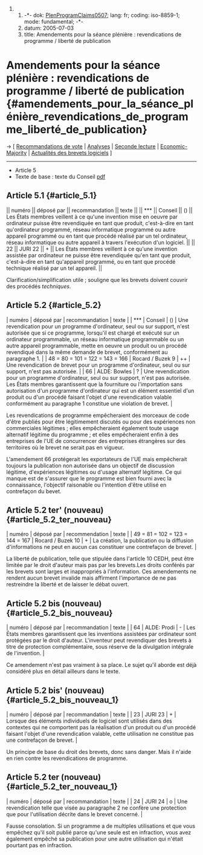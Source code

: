 1.  1.  -\*- dok:
        [PlenProgramClaims0507](PlenProgramClaims0507 "wikilink"); lang:
        fr; coding: iso-8859-1; mode: fundamental; -\*-
    2.  datum: 2005-07-03
    3.  title: Amendements pour la séance plénière : revendications de
        programme / liberté de publication

# Amendements pour la séance plénière : revendications de programme / liberté de publication {#amendements_pour_la_séance_plénière_revendications_de_programme_liberté_de_publication}

-\> \[ [ Recommandations de vote](PlenVotingList0507Fr "wikilink") \| [
Analyses](PlenAmend0507Fr "wikilink") \| [Seconde
lecture](http://www.ffii.fr/seconde-lecture "wikilink") \|
[Economic-Majority](http://www.economic-majority.com/index.fr.php "wikilink")
\| [ Actualités des brevets logiciels](SwpatcninoFr "wikilink") \]

------------------------------------------------------------------------

-   Article 5
-   Texte de base : texte du Conseil
    [pdf](http://register.consilium.eu.int/pdf/fr/04/st11/st11979-re01.fr04.pdf "wikilink")

## Article 5.1 {#article_5.1}

\|\| numéro \|\| déposé par \|\| recommandation \|\| texte \|\| \|\|
\*\*\* \|\| Conseil \|\| () \|\| Les États membres veillent à ce qu\'une
invention mise en oeuvre par ordinateur puisse être revendiquée en tant
que produit, c\'est-à-dire en tant qu\'ordinateur programmé, réseau
informatique programmé ou autre appareil programmé ou en tant que
procédé réalisé par un tel ordinateur, réseau informatique ou autre
appareil à travers l\'exécution d\'un logiciel. \|\| \|\| 22 \|\| JURI
22 \|\| + \|\| Les États membres veillent à ce qu\'une invention
assistée par ordinateur ne puisse être revendiquée qu\'en tant que
produit, c\'est-à-dire en tant qu\'appareil programmé, ou en tant que
procédé technique réalisé par un tel appareil. \|\|

Clarification/simplification utile ; souligne que les brevets doivent
couvrir des procédés *techniques*.

## Article 5.2 {#article_5.2}

\| numéro \| déposé par \| recommandation \| texte \| \| \*\*\* \|
Conseil \| () \| Une revendication pour un programme d\'ordinateur, seul
ou sur support, n\'est autorisée que si ce programme, lorsqu\'il est
chargé et exécuté sur un ordinateur programmable, un réseau informatique
programmable ou un autre appareil programmable, mette en oeuvre un
produit ou un procédé revendiqué dans la même demande de brevet,
conformément au paragraphe 1. \| \| 48 = 80 = 101 = 122 = 143 = 166 \|
Rocard / Buzek 9 \| ++ \| Une revendication de brevet pour un programme
d\'ordinateur, seul ou sur support, n\'est pas autorisée. \| \| 66 \|
ALDE: Bowles \| ? \| Une revendication pour un programme d\'ordinateur,
seul ou sur support, n\'est pas autorisée. Les États membres
garantissent que la fourniture ou l\'importation sans autorisation d\'un
programme d\'ordinateur qui est un élément essentiel d\'un produit ou
d\'un procédé faisant l\'objet d\'une revendication valable conformément
au paragraphe 1 constitue une violation de brevet. \|

Les revendications de programme empêcheraient des morceaux de code
d\'être publiés pour être légitimement discutés ou pour des expériences
non commerciales légitimes ; elles empêcheraient également toute usage
alternatif légitime du programme ; et elles empêcheraient enfin à des
entreprises de l\'UE de concurrencer des entreprises étrangères sur des
territoires où le brevet ne serait pas en vigueur.

L\'amendement 66 protégerait les exportateurs de l\'UE mais empêcherait
toujours la publication non autorisée dans un objectif de discussion
légitime, d\'expériences légitimes ou d\'usage alternatif légitime. Ce
qui manque est de s\'assurer que le programme est bien fourni avec la
connaissance, l\'objectif raisonable ou l\'intention d\'être utilisé en
contrefaçon du bevet.

## Article 5.2 ter\' (nouveau) {#article_5.2_ter_nouveau}

\| numéro \| déposé par \| recommendation \| texte \| \| 49 = 81 = 102 =
123 = 144 = 167 \| Rocard / Buzek 10 \| + \| La création, la publication
ou la diffusion d\'informations ne peut en aucun cas constituer une
contrefaçon de brevet. \|

La liberté de publication, telle que stipulée dans l\'article 10 CEDH,
peut être limitée par le droit d\'auteur mais pas par les brevets.Les
droits conférés par les brevets sont larges et inappropriés à
l\'information. Ces amendements ne rendent aucun brevet invalide mais
affirment l\'importance de ne pas restreindre la liberté et de laisser
le débat ouvert.

## Article 5.2 bis (nouveau) {#article_5.2_bis_nouveau}

\| numéro \| déposé par \| recommandation \| texte \| \| 64 \| ALDE:
Prodi \| - \| Les États membres garantissent que les inventions
assistées par ordinateur sont protégées par le droit d\'auteur.
L\'inventeur peut revendiquer des brevets à titre de protection
complémentaire, sous réserve de la divulgation intégrale de
l\'invention. \|

Ce amendement n\'est pas vraiment à sa place. Le sujet qu\'il aborde est
déjà considéré plus en détail ailleurs dans le texte.

## Article 5.2 bis\' (nouveau) {#article_5.2_bis_nouveau_1}

\| numéro \| déposé par \| recommandation \| texte \| \| 23 \| JURI 23
\| + \| Lorsque des éléments individuels de logiciel sont utilisés dans
des contextes qui ne comportent pas la réalisation d\'un produit ou
d\'un procédé faisant l\'objet d\'une revendication valable, cette
utilisation ne constitue pas une contrefaçon de brevet. \|

Un principe de base du droit des brevets, donc sans danger. Mais il
n\'aide en rien contre les revendications de programme.

## Article 5.2 ter (nouveau) {#article_5.2_ter_nouveau_1}

\| numéro \| déposé par \| recommandation \| texte \| \| 24 \| JURI 24
\| o \| Une revendication telle que visée au paragraphe 2 ne confère une
protection que pour l\'utilisation décrite dans le brevet concerné. \|

Fausse consolation. Si un programme a de multiples utilisations et que
vous empêchez qu\'il soit publié parce qu\'une seule est en infraction,
vous avez également empêché sa publication pour une autre utilisation
qui n\'était pourtant pas en infraction.
